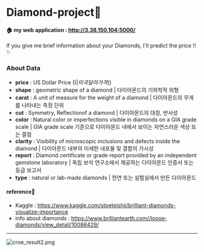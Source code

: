 # Diamond-project💎
#### 🏠 **my web application** : http://3.38.150.104:5000/    
If you give me brief information about your Diamonds, I'll predict the price !! ✨   

### About Data
* **price** : US Dollar Price ($) | 미국 달러 가격($)
* **shape** : geometric shape of a diamond | 다이아몬드의 기하학적 외형
* **carat** : A unit of measure for the weight of a diamond | 다이아몬드의 무게를 나타내는 측정 단위
* **cut** : Symmetry, Reflectionof a diamond | 다이아몬드의 대칭, 반사성
* **color** : Natural color or imperfections visible in diamonds on a GIA grade scale | GIA grade scale 기준으로 다이아몬드 내에서 보이는 자연스러운 색상 또는 결점
* **clarity** : Visibility of microscopic inclusions and defects inside the diamond | 다이아몬드 내부의 미세한 내포물 및 결함의 가시성
* **report** : Diamond certificate or grade report provided by an independent gemstone laboratory | 독립 보석 연구소에서 제공하는 다이아몬드 인증서 또는 등급 보고서
* **type** : natural or lab-made diamonds | 천연 또는 실험실에서 만든 다이아몬드
#### reference📎
* Kaggle : https://www.kaggle.com/stpeteishii/brilliant-diamonds-visualize-importance
* info about diamonds : https://www.brilliantearth.com//loose-diamonds/view_detail/10086429/
---
![croe_result2.png](file:///Users/dona/Downloads/croe_result2.png)
